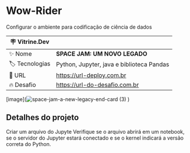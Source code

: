 # Wow-Rider

Configurar o ambiente  para codificação de ciência de dados

| :placard: Vitrine.Dev |     |
| -------------  | --- |
| :sparkles: Nome        | **SPACE JAM: UM NOVO LEGADO**
| :label: Tecnologias | Python, Jupyter, java e biblioteca Pandas   
| :rocket: URL         | https://url-deploy.com.br
| :fire: Desafio     | https://url-do-desafio.com.br
[image](![space-jam-a-new-legacy-end-card (3)](https://github.com/Wow-Rider/skills-introduction-to-github/assets/140743882/5d362d2d-c5a6-45e6-948e-9480928d301d)
)
## Detalhes do projeto


Criar um arquivo do Jupyte
Verifique se o arquivo abrirá em um notebook, se o servidor do Jupyter estará conectado e se o kernel indicará a versão correta do Python.

